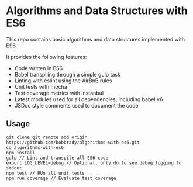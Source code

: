 # Algorithms and Data Structures with ES6
This repo contains basic algorithms and data structures implemented with ES6.

It provides the following features:
* Code written in ES6
* Babel transpiling through a simple gulp task
* Linting with eslint using the AirBnB rules
* Unit tests with mocha
* Test coverage metrics with instanbul
* Latest modules used for all dependencies, including babel v6
* JSDoc style comments used to document the code

## Usage
```
git clone git remote add origin https://github.com/bobbrady/algorithms-with-es6.git
cd algorithms-with-es6
npm install
gulp // Lint and transpile all ES6 code
export LOG_LEVEL=debug // Optional, only do to see debug logging to stdout
npm test // RUn all unit tests
npm run coverage // Evaluate test coverage
```
